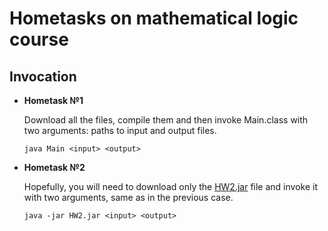 # Hometasks on mathematical logic course
## Invocation
* __Hometask №1__
  
  Download all the files, compile them and then invoke Main.class with two arguments: paths to input and output files.
  
  `java Main <input> <output>`

* __Hometask №2__

  Hopefully, you will need to download only the [HW2.jar](./artifacts/HW2.jar) file and invoke it with 
  two arguments, same as in the previous case.
  
  `java -jar HW2.jar <input> <output>`
  
